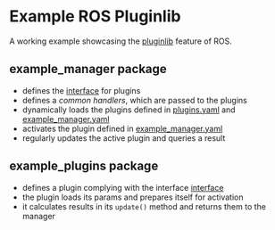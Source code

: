 # Example ROS Pluginlib

A working example showcasing the [pluginlib](http://wiki.ros.org/pluginlib) feature of ROS.

## example_manager package

* defines the [interface]() for plugins
* defines a *common handlers*, which are passed to the plugins
* dynamically loads the plugins defined in [plugins.yaml]() and [example_manager.yaml]()
* activates the plugin defined in [example_manager.yaml]()
* regularly updates the active plugin and queries a result

## example_plugins package

* defines a plugin complying with the interface [interface]()
* the plugin loads its params and prepares itself for activation
* it calculates results in its `update()` method and returns them to the manager
